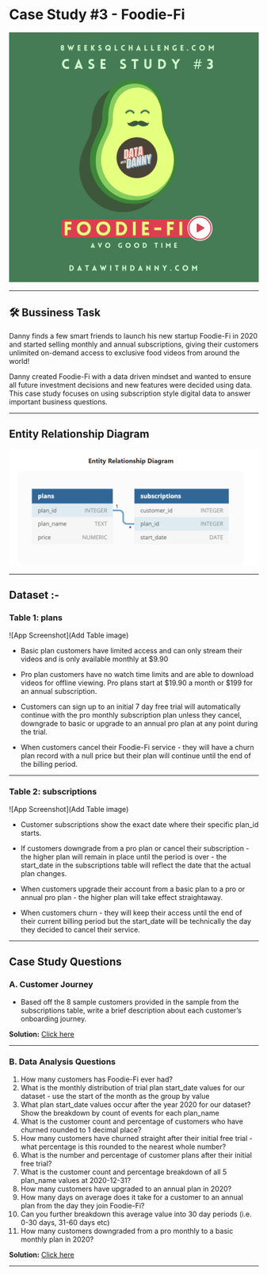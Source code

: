 #  Case Study #3 - Foodie-Fi

![App Screenshot](https://raw.githubusercontent.com/Akhand-p-singh/8-Week-SQL-Challenge/master/Images/Case%20Study%203.png)
  

---
## 🛠️ Bussiness Task
Danny finds a few smart friends to launch his new startup Foodie-Fi in 2020 and started selling monthly and annual subscriptions, giving their customers unlimited on-demand access to exclusive food videos from around the world!

Danny created Foodie-Fi with a data driven mindset and wanted to ensure all future investment decisions and new features were decided using data. This case study focuses on using subscription style digital data to answer important business questions.

---
##  Entity Relationship Diagram

![App Screenshot](https://raw.githubusercontent.com/Akhand-p-singh/8-Week-SQL-Challenge/master/Images/er3.png)

----

## Dataset :-


### Table 1: plans 

![App Screenshot](Add Table image)

* Basic plan customers have limited access and can only stream their videos and is only available monthly at $9.90

* Pro plan customers have no watch time limits and are able to download videos for offline viewing. Pro plans start at $19.90 a month or $199 for an annual subscription.

* Customers can sign up to an initial 7 day free trial will automatically continue with the pro monthly subscription plan unless they cancel, downgrade to basic or upgrade to an annual pro plan at any point during the trial.

* When customers cancel their Foodie-Fi service - they will have a churn plan record with a null price but their plan will continue until the end of the billing period.

----

### Table 2: subscriptions

![App Screenshot](Add Table image)

* Customer subscriptions show the exact date where their specific plan_id starts.

* If customers downgrade from a pro plan or cancel their subscription - the higher plan will remain in place until the period is over - the start_date in the subscriptions table will reflect the date that the actual plan changes.

* When customers upgrade their account from a basic plan to a pro or annual pro plan - the higher plan will take effect straightaway.

* When customers churn - they will keep their access until the end of their current billing period but the start_date will be technically the day they decided to cancel their service.

---
## Case Study Questions
### A. Customer Journey

* Based off the 8 sample customers provided in the sample from the subscriptions table, write a brief description about each customer’s onboarding journey.

<b>Solution:</b> [Click here](https://github.com/Akhand-p-singh/8-Week-SQL-Challenge/blob/master/Case%20Study%20%233%20-%20Foodie-Fi/Solution/A.%20Customer%20Journey.md)

---
### B. Data Analysis Questions

1. How many customers has Foodie-Fi ever had?
2. What is the monthly distribution of trial plan start_date values for our dataset - use the start of the month as the group by value
3. What plan start_date values occur after the year 2020 for our dataset? Show the breakdown by count of events for each plan_name
4. What is the customer count and percentage of customers who have churned rounded to 1 decimal place?
5. How many customers have churned straight after their initial free trial - what percentage is this rounded to the nearest whole number?
6. What is the number and percentage of customer plans after their initial free trial?
7. What is the customer count and percentage breakdown of all 5 plan_name values at 2020-12-31?
8. How many customers have upgraded to an annual plan in 2020?
9. How many days on average does it take for a customer to an annual plan from the day they join Foodie-Fi?
10. Can you further breakdown this average value into 30 day periods (i.e. 0-30 days, 31-60 days etc)
11. How many customers downgraded from a pro monthly to a basic monthly plan in 2020?

<b>Solution:</b> [Click here](https://github.com/Akhand-p-singh/8-Week-SQL-Challenge/blob/master/Case%20Study%20%233%20-%20Foodie-Fi/Solution/B.%20Data%20Analysis%20Questions.md)

---
